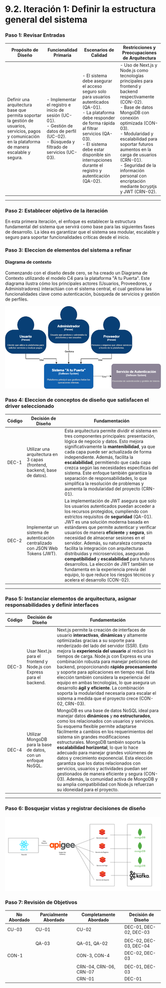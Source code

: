 # 9.2. Iteración 1: Definir la estructura general del sistema

### Paso 1: Revisar Entradas

| **Propósito de Diseño**     | **Funcionalidad Primaria**     | **Escenarios de Calidad**       | **Restricciones y Preocupaciones de Arquitectura**      |
|-----------------------------|--------------------------------|--------------------------------|--------------------------------------------------------|
| Definir una arquitectura base que permita soportar la gestión de usuarios, servicios, pagos y comunicación en la plataforma de manera escalable y segura. | - Implementar el registro e inicio de sesión (UC-01).<br> - Gestión de datos de perfil (UC-02).<br> - Búsqueda y filtrado de servicios (UC-03). | - El sistema debe asegurar el acceso seguro solo para usuarios autenticados (QA-01).<br> - La plataforma debe responder de forma rápida al filtrar servicios (QA-03).<br> - El sistema debe estar disponible sin interrupciones durante el registro y autenticación (QA-02). | - Uso de Next.js y Node.js como tecnologías principales para frontend y backend respectivamente (CON-02).<br> - Base de datos MongoDB con conexión optimizada (CON-03).<br> - Modularidad y escalabilidad para soportar futuros aumentos en la carga de usuarios (CRN-01).<br> - Seguridad de la información personal con encriptación mediante bcryptjs y JWT (CRN-02). |

---

### Paso 2: Establecer objetivo de la iteración

En esta primera iteración, el enfoque es establecer la estructura fundamental del sistema que servirá como base para las siguientes fases de desarrollo. La idea es garantizar que el sistema sea modular, escalable y seguro para soportar funcionalidades críticas desde el inicio.

### Paso 3: Eleccion de elementos del sistema a refinar

#### Diagrama de contexto

Comenzando con el diseño desde cero, se ha creado un Diagrama de Contexto utilizando el modelo C4 para la plataforma "A tu Puerta". Este diagrama ilustra cómo los principales actores (Usuarios, Proveedores, y Administradores) interactúan con el sistema central, el cual gestiona las funcionalidades clave como autenticación, búsqueda de servicios y gestión de perfiles.

![Diagrama de contexto](C4.png)

### Paso 4: Eleccion de conceptos de diseño que satisfacen el driver seleccionado

| **Código** | **Decisión de Diseño**                                 | **Fundamentación**                                                                                   |
|------------|-------------------------------------------------------|-----------------------------------------------------------------------------------------------------|
| DEC-1      | Utilizar una arquitectura en 3 capas (frontend, backend, base de datos). | Esta arquitectura permite dividir el sistema en tres componentes principales: presentación, lógica de negocio y datos. Esto mejora significativamente la **mantenibilidad**, ya que cada capa puede ser actualizada de forma independiente. Además, facilita la **escalabilidad**, permitiendo que cada capa crezca según las necesidades específicas del sistema. Este enfoque también garantiza la separación de responsabilidades, lo que simplifica la resolución de problemas y aumenta la modularidad del proyecto (CRN-01). |
| DEC-2      | Implementar un sistema de autenticación centralizado con JSON Web Tokens (JWT). | La implementación de JWT asegura que solo los usuarios autenticados puedan acceder a los recursos protegidos, cumpliendo con estrictos requisitos de **seguridad** (QA-01). JWT es una solución moderna basada en estándares que permite autenticar y verificar usuarios de manera **eficiente** y **segura**, sin necesidad de almacenar sesiones en el servidor. Además, su naturaleza compacta facilita la integración con arquitecturas distribuidas y microservicios, asegurando **compatibilidad** y **escalabilidad** para futuros desarrollos. La elección de JWT también se fundamenta en la experiencia previa del equipo, lo que reduce los riesgos técnicos y acelera el desarrollo (CON-02). |

---


### Paso 5: Instanciar elementos de arquitectura, asignar responsabilidades y definir interfaces
| **Código** | **Decisión de Diseño**                                 | **Fundamentación**                                                                                   |
|------------|-------------------------------------------------------|-----------------------------------------------------------------------------------------------------|
| DEC-3      | Usar Next.js para el frontend y Node.js con Express para el backend. | Next.js permite la creación de interfaces de usuario **interactivas**, **dinámicas** y altamente optimizadas gracias a su soporte para renderizado del lado del servidor (SSR). Esto mejora la **experiencia del usuario** al reducir los tiempos de carga. Node.js con Express es una combinación robusta para manejar peticiones del backend, proporcionando **rápido procesamiento** y soporte para aplicaciones en tiempo real. Esta elección también considera la experiencia del equipo en ambas tecnologías, lo que asegura un desarrollo **ágil y eficiente**. La combinación soporta la modularidad necesaria para escalar el sistema a medida que el proyecto crece (CON-02, CRN-03). |
| DEC-4      | Utilizar MongoDB para la base de datos, con un enfoque NoSQL. | MongoDB es una base de datos NoSQL ideal para manejar datos **dinámicos** y **no estructurados**, como los relacionados con usuarios y servicios. Su esquema flexible permite adaptarse fácilmente a cambios en los requerimientos del sistema sin grandes modificaciones estructurales. MongoDB también soporta la **escalabilidad horizontal**, lo que lo hace adecuado para manejar grandes volúmenes de datos y crecimiento exponencial. Esta elección garantiza que los datos relacionados con servicios, usuarios y actividades puedan ser gestionados de manera eficiente y segura (CON-03). Además, la comunidad activa de MongoDB y su amplia compatibilidad con Node.js refuerzan su idoneidad para el proyecto. |

---

### Paso 6: Bosquejar vistas y registrar decisiones de diseño

![Mapeo de Componentes](Mapeo.png)

### Paso 7: Revisión de Objetivos

| **No Abordado**   | **Parcialmente Abordado** | **Completamente Abordado** | **Decisión de Diseño**       |
|-------------------|---------------------------|----------------------------|------------------------------|
| CU-03             | CU-01                     | CU-02                      | DEC-01, DEC-02, DEC-03      |
|                   |                           |                            |                              |
|                   | QA-03                     | QA-01, QA-02               | DEC-02, DEC-03, DEC-04      |
| CON-1             |                           | CON-3, CON-4               | DEC-02, DEC-03              |
|                   |                           |                            |                              |
|                   |                           | CRN-04, CRN-06, CRN-07     | DEC-01, DEC-03              |
|                   |                           | CRN-01                     | DEC-01                      |

